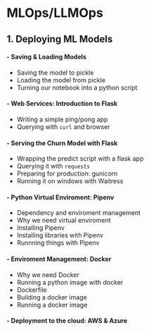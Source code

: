 # MLOps/LLMOps

## 1. Deploying ML Models
#### - Saving & Loading Models
- Saving the model to pickle
- Loading the model from pickle
- Turning our notebook into a python script
  
#### - Web Services: Introduction to Flask
- Writing a simple ping/pong app
- Querying with `curl` and browser

#### - Serving the Churn Model with Flask
- Wrapping the predict script with a flask app
- Querying it with `requests`
- Preparing for production: gunicorn
- Running it on windows with Waitress

#### - Python Virtual Enviroment: Pipenv
- Dependency and enviroment management
- Why we need virtual enviroment
- Installing Pipenv
- Installing libraries with Pipenv
- Runnning things with Pipenv

#### - Enviroment Management: Docker
- Why we need Docker
- Running a python image with docker
- Dockerfile
- Building a docker image
- Running a docker image

#### - Deployment to the cloud: AWS & Azure
  
